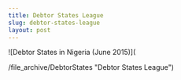 ```yaml
---
title: Debtor States League
slug: debtor-states-league
layout: post
---
```


![Debtor States in Nigeria (June 2015)](

/file_archive/DebtorStates "Debtor States League")
